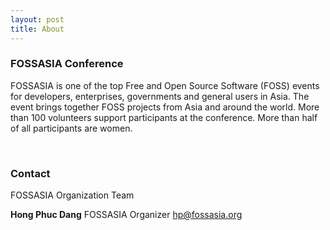 ```yaml
---
layout: post
title: About
---
```


### FOSSASIA Conference

FOSSASIA is one of the top Free and Open Source Software (FOSS) events for developers, enterprises, governments and general users in Asia. The event brings together FOSS projects from Asia and around the world. More than 100 volunteers support participants at the conference. More than half of all participants are women.

&nbsp;

### Contact

FOSSASIA Organization Team

**Hong Phuc Dang**
FOSSASIA Organizer
 [hp@fossasia.org](mailto:hp@fossasia.org)